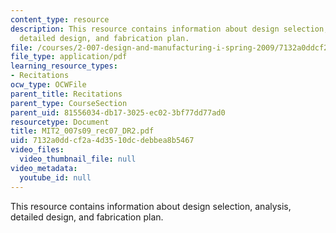 ```yaml
---
content_type: resource
description: This resource contains information about design selection, analysis,
  detailed design, and fabrication plan.
file: /courses/2-007-design-and-manufacturing-i-spring-2009/7132a0ddcf2a4d3510dcdebbea8b5467_MIT2_007s09_rec07_DR2.pdf
file_type: application/pdf
learning_resource_types:
- Recitations
ocw_type: OCWFile
parent_title: Recitations
parent_type: CourseSection
parent_uid: 81556034-db17-3025-ec02-3bf77dd77ad0
resourcetype: Document
title: MIT2_007s09_rec07_DR2.pdf
uid: 7132a0dd-cf2a-4d35-10dc-debbea8b5467
video_files:
  video_thumbnail_file: null
video_metadata:
  youtube_id: null
---
```

This resource contains information about design selection, analysis, detailed design, and fabrication plan.

